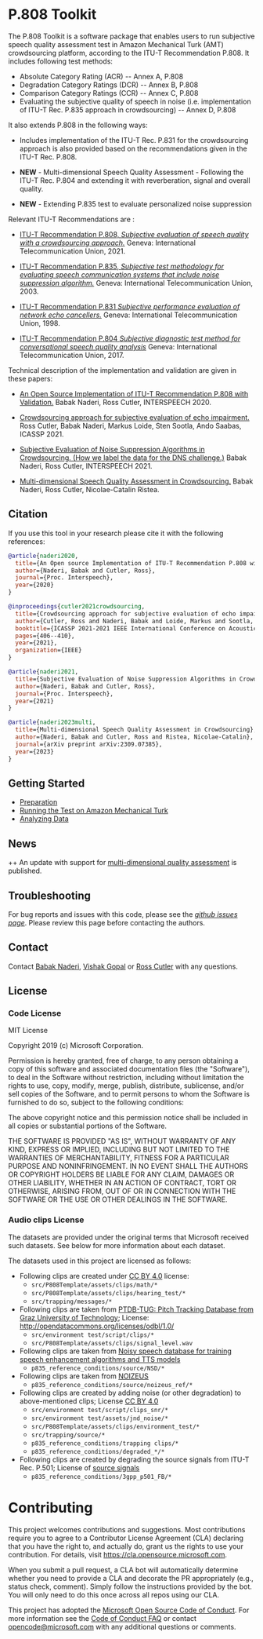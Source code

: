 # P.808 Toolkit
The P.808 Toolkit is a software package that enables users to run subjective speech quality assessment test
in Amazon Mechanical Turk (AMT) crowdsourcing platform, according to the ITU-T Recommendation P.808. 
It includes following test methods:
* Absolute Category Rating (ACR) -- Annex A, P.808
* Degradation Category Ratings (DCR) -- Annex B, P.808
* Comparison Category Ratings (CCR) -- Annex C, P.808
* Evaluating the subjective quality of speech in noise (i.e. implementation of ITU-T Rec. P.835 approach in crowdsourcing) -- Annex D, P.808
 
 
It also extends P.808 in the following ways:

* Includes implementation of the ITU-T Rec. P.831 for the crowdsourcing approach is also provided based on the recommendations given in the ITU-T Rec. P.808.

* **NEW** - Multi-dimensional Speech Quality Assessment - Following the ITU-T Rec. P.804 and extending it with reverberation, signal and overall quality.

* **NEW** - Extending P.835 test to evaluate personalized noise suppression


Relevant ITU-T Recommendations are :
* [ITU-T Recommendation P.808, _Subjective evaluation of speech quality with a crowdsourcing approach._](https://www.itu.int/rec/T-REC-P.808/en) Geneva: International Telecommunication Union, 2021.

* [ITU-T Recommendation P.835, _Subjective test methodology for evaluating speech communication systems that include noise suppression algorithm._](https://www.itu.int/rec/T-REC-P.835/en) Geneva: International Telecommunication Union, 2003.

* [ITU-T Recommendation P.831 _Subjective performance evaluation of network echo cancellers._](https://www.itu.int/rec/T-REC-P.831/en) Geneva: International Telecommunication Union, 1998.

* [ITU-T Recommendation P.804 _Subjective diagnostic test method for conversational speech quality analysis_](https://www.itu.int/rec/T-REC-P.804/en) Geneva: International Telecommunication Union, 2017.

Technical description of the implementation and validation are given in these papers:

* [An Open Source Implementation of ITU-T Recommendation P.808 with Validation.](https://arxiv.org/pdf/2005.08138.pdf)
Babak Naderi, Ross Cutler, INTERSPEECH 2020.

* [Crowdsourcing approach for subjective evaluation of echo impairment.](https://arxiv.org/pdf/2010.13063.pdf)
Ross Cutler, Babak Naderi, Markus Loide, Sten Sootla, Ando Saabas, ICASSP 2021.

* [Subjective Evaluation of Noise Suppression Algorithms in Crowdsourcing. (How we label the data for the DNS challenge.)](https://arxiv.org/pdf/2010.13200.pdf)
Babak Naderi, Ross Cutler, INTERSPEECH 2021.

* [Multi-dimensional Speech Quality Assessment in Crowdsourcing.](https://arxiv.org/pdf/2309.07385.pdf)
Babak Naderi, Ross Cutler, Nicolae-Catalin Ristea.

## Citation
If you use this tool in your research please cite it with the following references:

```BibTex
@article{naderi2020,
  title={An Open source Implementation of ITU-T Recommendation P.808 with Validation},
  author={Naderi, Babak and Cutler, Ross},
  journal={Proc. Interspeech},
  year={2020}
}
```

```BibTex
@inproceedings{cutler2021crowdsourcing,
  title={Crowdsourcing approach for subjective evaluation of echo impairment},
  author={Cutler, Ross and Naderi, Babak and Loide, Markus and Sootla, Sten and Saabas, Ando},
  booktitle={ICASSP 2021-2021 IEEE International Conference on Acoustics, Speech and Signal Processing (ICASSP)},
  pages={406--410},
  year={2021},
  organization={IEEE}
}
```

```BibTex
@article{naderi2021,
  title={Subjective Evaluation of Noise Suppression Algorithms in Crowdsourcing},
  author={Naderi, Babak and Cutler, Ross},
  journal={Proc. Interspeech},
  year={2021}
}
```

```BibTex
@article{naderi2023multi,
  title={Multi-dimensional Speech Quality Assessment in Crowdsourcing},
  author={Naderi, Babak and Cutler, Ross and Ristea, Nicolae-Catalin},
  journal={arXiv preprint arXiv:2309.07385},
  year={2023}
}
```


## Getting Started
* [Preparation](docs/preparation.md)
* [Running the Test on Amazon Mechanical Turk](docs/running_test_mturk.md)
* [Analyzing Data](docs/results.md)


## News
++ An update with support for [multi-dimensional quality assessment](https://arxiv.org/pdf/2309.07385.pdf) is published. 

## Troubleshooting
For bug reports and issues with this code, please see the 
[_github issues page_](https://github.com/babaknaderi/hitapp_p808/issues). Please review this page before contacting the authors.


## Contact

Contact [Babak Naderi](babaknaderi@microsoft.com), [Vishak Gopal](vishak.gopal@microsoft.com) or [Ross Cutler](rcutler@microsoft.com) with any questions.

## License
### Code License
MIT License

Copyright 2019 (c) Microsoft Corporation.

Permission is hereby granted, free of charge, to any person obtaining a copy of this software and associated documentation files (the "Software"), to deal in the Software without restriction, including without limitation the rights to use, copy, modify, merge, publish, distribute, sublicense, and/or sell copies of the Software, and to permit persons to whom the Software is furnished to do so, subject to the following conditions:

The above copyright notice and this permission notice shall be included in all copies or substantial portions of the Software.

THE SOFTWARE IS PROVIDED "AS IS", WITHOUT WARRANTY OF ANY KIND, EXPRESS OR IMPLIED, INCLUDING BUT NOT LIMITED TO THE WARRANTIES OF MERCHANTABILITY, FITNESS FOR A PARTICULAR PURPOSE AND NONINFRINGEMENT. IN NO EVENT SHALL THE AUTHORS OR COPYRIGHT HOLDERS BE LIABLE FOR ANY CLAIM, DAMAGES OR OTHER LIABILITY, WHETHER IN AN ACTION OF CONTRACT, TORT OR OTHERWISE, ARISING FROM, OUT OF OR IN CONNECTION WITH THE SOFTWARE OR THE USE OR OTHER DEALINGS IN THE SOFTWARE.

### Audio clips License
The datasets are provided under the original terms that Microsoft received such datasets. See below for more information about each dataset.

The datasets used in this project are licensed as follows:

* Following clips are created under [CC BY 4.0](https://creativecommons.org/licenses/by/4.0/legalcode) license:
    *  `src/P808Template/assets/clips/math/*`
    *  `src/P808Template/assets/clips/hearing_test/*`
    *  `src/trapping/messages/*`
* Following clips are taken from [PTDB-TUG: Pitch Tracking Database from Graz University of Technology](https://www.spsc.tugraz.at/databases-and-tools/ptdb-tug-pitch-tracking-database-from-graz-university-of-technology.html); License: http://opendatacommons.org/licenses/odbl/1.0/ 
    * `src/environment test/script/clips/*`
    * `src/P808Template/assets/clips/signal_level.wav`
* Following clips are taken from [Noisy speech database for training speech enhancement algorithms and TTS models](http://hdl.handle.net/10283/2791)
    * `p835_reference_conditions/source/NSD/*`
* Following clips are taken from [NOIZEUS](https://ecs.utdallas.edu/loizou/speech/noizeus/)
    * `p835_reference_conditions/source/noizeus_ref/*`    
* Following clips are created by adding noise (or other degradation) to above-mentioned clips; License [CC BY 4.0](https://creativecommons.org/licenses/by/4.0/legalcode)
    * `src/environment test/script/clips_snr/*`
    * `src/environment test/assets/jnd_noise/*`
    * `src/P808Template/assets/clips/environment_test/*`
    * `src/trapping/source/*`
    * `p835_reference_conditions/trapping clips/*`
    * `p835_reference_conditions/degraded_*/*`
* Following clips are created by degrading the source signals from ITU-T Rec. P.501; License of [source signals](p835_reference_conditions/3gpp_p501_FB/itu_license_text_from_P501.txt)
    * `p835_reference_conditions/3gpp_p501_FB/*`
    
# Contributing

This project welcomes contributions and suggestions.  Most contributions require you to agree to a
Contributor License Agreement (CLA) declaring that you have the right to, and actually do, grant us
the rights to use your contribution. For details, visit https://cla.opensource.microsoft.com.

When you submit a pull request, a CLA bot will automatically determine whether you need to provide
a CLA and decorate the PR appropriately (e.g., status check, comment). Simply follow the instructions
provided by the bot. You will only need to do this once across all repos using our CLA.

This project has adopted the [Microsoft Open Source Code of Conduct](https://opensource.microsoft.com/codeofconduct/).
For more information see the [Code of Conduct FAQ](https://opensource.microsoft.com/codeofconduct/faq/) or
contact [opencode@microsoft.com](mailto:opencode@microsoft.com) with any additional questions or comments.
